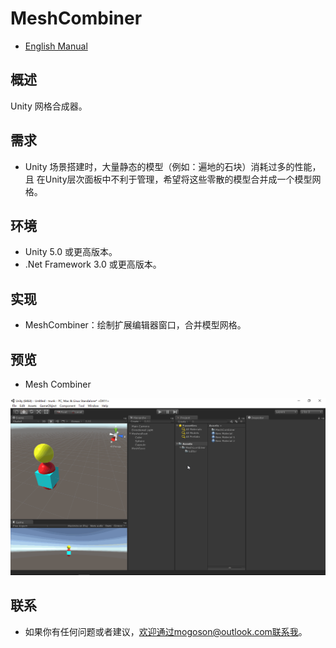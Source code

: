 ﻿# MeshCombiner
- [English Manual](./README.md)

## 概述
Unity 网格合成器。

## 需求
- Unity 场景搭建时，大量静态的模型（例如：遍地的石块）消耗过多的性能，且
  在Unity层次面板中不利于管理，希望将这些零散的模型合并成一个模型网格。

## 环境
- Unity 5.0 或更高版本。
- .Net Framework 3.0 或更高版本。

## 实现
- MeshCombiner：绘制扩展编辑器窗口，合并模型网格。

## 预览
- Mesh Combiner

![Mesh Combiner](./Attachments/README_Image/MeshCombiner.gif)

## 联系
- 如果你有任何问题或者建议，欢迎通过mogoson@outlook.com联系我。